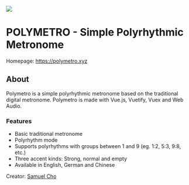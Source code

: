 ![](https://polymetro.xyz/img/logo.2c9148c1.svg)

# POLYMETRO - Simple Polyrhythmic Metronome
Homepage: https://polymetro.xyz


## About

Polymetro is a simple polyrhythmic metronome based on the traditional digital metronome. Polymetro is made with Vue.js, Vuetify, Vuex and Web Audio. 

### Features
- Basic traditional metronome
- Polyrhythm mode 
- Supports polyrhythms with groups between 1 and 9 (eg. 1:2, 5:3, 9:8, etc.)
- Three accent kinds: Strong, normal and empty 
- Available in English, German and Chinese

Creator: [Samuel Cho](https://samuel-cho.net/dev)
